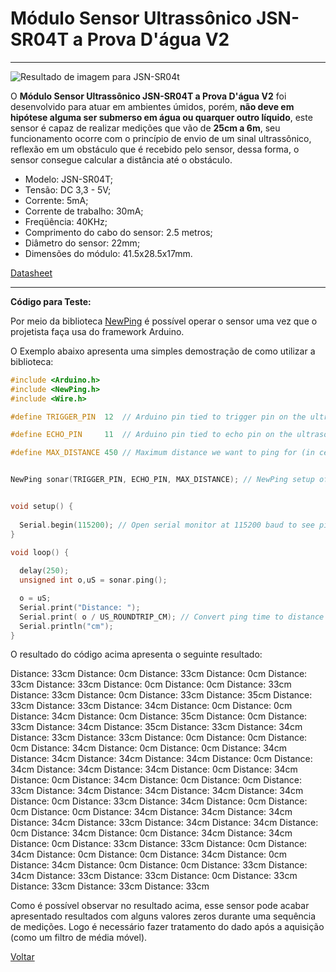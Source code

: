 # **Módulo Sensor Ultrassônico JSN-SR04T a Prova D'água V2**

---

![Resultado de imagem para JSN-SR04t](https://cdn.awsli.com.br/600x700/78/78150/produto/24288369/1b26eec974.jpg)

O **Módulo Sensor Ultrassônico JSN-SR04T a Prova D'água V2** foi desenvolvido para atuar em ambientes úmidos, porém, **não deve em hipótese alguma ser submerso em água ou quarquer outro líquido**,
este sensor é capaz de realizar medições que vão de **25cm a 6m**, seu 
funcionamento ocorre com o princípio de envio de um sinal ultrassônico, 
reflexão em um obstáculo que é recebido pelo sensor, dessa forma, o 
sensor consegue calcular a distância até o obstáculo.



- Modelo: JSN-SR04T;
- Tensão: DC 3,3 - 5V;
- Corrente: 5mA;
- Corrente de trabalho: 30mA;
- Freqüência: 40KHz;
- Comprimento do cabo do sensor: 2.5 metros;
- Diâmetro do sensor: 22mm;
- Dimensões do módulo: 41.5x28.5x17mm.

[Datasheet](https://uamper.com/products/datasheet/JSN-SR04T-2.0.pdf)

---

**Código para Teste:**

Por meio da biblioteca [NewPing](https://bitbucket.org/teckel12/arduino-new-ping/wiki/Home) é possível operar o sensor uma vez que o projetista faça usa do framework Arduino. 

O Exemplo abaixo apresenta uma simples demostração de como utilizar a biblioteca:

```c++
#include <Arduino.h>
#include <NewPing.h>
#include <Wire.h>

#define TRIGGER_PIN  12  // Arduino pin tied to trigger pin on the ultrasonic sensor.

#define ECHO_PIN     11  // Arduino pin tied to echo pin on the ultrasonic sensor.

#define MAX_DISTANCE 450 // Maximum distance we want to ping for (in centimeters). Maximum sensor distance is rated at 400-500cm.


NewPing sonar(TRIGGER_PIN, ECHO_PIN, MAX_DISTANCE); // NewPing setup of pins and maximum distance.


void setup() {
  
  Serial.begin(115200); // Open serial monitor at 115200 baud to see ping results.
}

void loop() {
  
  delay(250);                      
  unsigned int o,uS = sonar.ping(); 

  o = uS;
  Serial.print("Distance: ");
  Serial.print( o / US_ROUNDTRIP_CM); // Convert ping time to distance in cm and print result (0 = outside set distance range)
  Serial.println("cm");
}
```



O resultado do código acima apresenta o seguinte resultado:

Distance: 33cm
Distance: 0cm
Distance: 33cm
Distance: 0cm
Distance: 33cm
Distance: 33cm
Distance: 0cm
Distance: 0cm
Distance: 33cm
Distance: 33cm
Distance: 0cm
Distance: 33cm
Distance: 35cm
Distance: 33cm
Distance: 33cm
Distance: 34cm
Distance: 0cm
Distance: 0cm
Distance: 34cm
Distance: 0cm
Distance: 35cm
Distance: 0cm
Distance: 33cm
Distance: 34cm
Distance: 35cm
Distance: 33cm
Distance: 34cm
Distance: 33cm
Distance: 33cm
Distance: 0cm
Distance: 0cm
Distance: 0cm
Distance: 34cm
Distance: 0cm
Distance: 0cm
Distance: 34cm
Distance: 34cm
Distance: 34cm
Distance: 34cm
Distance: 0cm
Distance: 34cm
Distance: 34cm
Distance: 34cm
Distance: 0cm
Distance: 34cm
Distance: 0cm
Distance: 34cm
Distance: 0cm
Distance: 0cm
Distance: 33cm
Distance: 34cm
Distance: 34cm
Distance: 34cm
Distance: 34cm
Distance: 0cm
Distance: 33cm
Distance: 34cm
Distance: 0cm
Distance: 0cm
Distance: 0cm
Distance: 34cm
Distance: 34cm
Distance: 34cm
Distance: 34cm
Distance: 33cm
Distance: 34cm
Distance: 34cm
Distance: 0cm
Distance: 34cm
Distance: 0cm
Distance: 34cm
Distance: 34cm
Distance: 0cm
Distance: 33cm
Distance: 33cm
Distance: 0cm
Distance: 34cm
Distance: 0cm
Distance: 0cm
Distance: 34cm
Distance: 0cm
Distance: 34cm
Distance: 0cm
Distance: 0cm
Distance: 33cm
Distance: 34cm
Distance: 33cm
Distance: 33cm
Distance: 0cm
Distance: 33cm
Distance: 33cm
Distance: 33cm
Distance: 33cm

Como é possível observar no resultado acima, esse sensor pode acabar apresentado resultados com alguns valores zeros durante uma sequência de medições. Logo é necessário fazer tratamento do dado após a aquisição (como um filtro de média móvel).

[Voltar](https://lpae.github.io/)